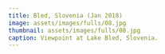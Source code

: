 ```yaml
---
title: Bled, Slovenia (Jan 2018)
image: assets/images/fulls/08.jpg
thumbnail: assets/images/fulls/08.jpg
caption: Viewpoint at Lake Bled, Slovenia.
---
```

